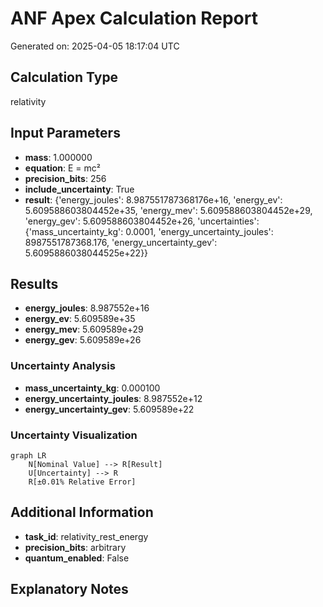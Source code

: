 # ANF Apex Calculation Report
Generated on: 2025-04-05 18:17:04 UTC

## Calculation Type
relativity

## Input Parameters
- **mass**: 1.000000
- **equation**: E = mc²
- **precision_bits**: 256
- **include_uncertainty**: True
- **result**: {'energy_joules': 8.987551787368176e+16, 'energy_ev': 5.609588603804452e+35, 'energy_mev': 5.609588603804452e+29, 'energy_gev': 5.609588603804452e+26, 'uncertainties': {'mass_uncertainty_kg': 0.0001, 'energy_uncertainty_joules': 8987551787368.176, 'energy_uncertainty_gev': 5.6095886038044525e+22}}

## Results
- **energy_joules**: 8.987552e+16
- **energy_ev**: 5.609589e+35
- **energy_mev**: 5.609589e+29
- **energy_gev**: 5.609589e+26

### Uncertainty Analysis
- **mass_uncertainty_kg**: 0.000100
- **energy_uncertainty_joules**: 8.987552e+12
- **energy_uncertainty_gev**: 5.609589e+22

### Uncertainty Visualization
```mermaid
graph LR
    N[Nominal Value] --> R[Result]
    U[Uncertainty] --> R
    R[±0.01% Relative Error]
```

## Additional Information
- **task_id**: relativity_rest_energy
- **precision_bits**: arbitrary
- **quantum_enabled**: False

## Explanatory Notes